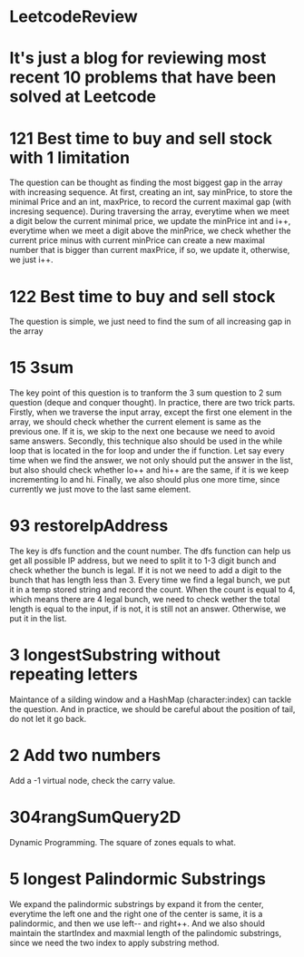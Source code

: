 # LeetcodeReview
It's just a blog for reviewing most recent 10 problems that have been solved at Leetcode
=====================================================
121 Best time to buy and sell stock with 1 limitation
=====================================================
The question can be thought as finding the most biggest gap in the array with increasing sequence. 
At first, creating an int, say minPrice, to store the minimal Price and an int, maxPrice, to record the current maximal gap (with incresing sequence).
During traversing the array, everytime when we meet a digit below the current minimal price, we update the minPrice int and i++,
everytime when we meet a digit above the minPrice, we check whether the current price minus with current minPrice can create a new maximal
number that is bigger than current maxPrice, if so, we update it, otherwise, we just i++.

122 Best time to buy and sell stock 
===================================
The question is simple, we just need to find the sum of all increasing gap in the array

15 3sum
====================================
The key point of this question is to tranform the 3 sum question to 2 sum question (deque and conquer thought). In practice, there are two trick parts. 
Firstly, when we traverse the input array, except the first one element in the array, we should check whether the current element is same as the previous one. If it is, we skip to the next one because we need to avoid same answers.
Secondly, this technique also should be used in the while loop that is located in the for loop and under the if function. Let say every time when we find the answer, we not only should put the answer in the list, but also should check whether lo++ and hi++ are the same, if it is we keep incrementing lo and hi. Finally, we also should plus one more time, since currently we just move to the last same element.

93 restoreIpAddress
====================================
The key is dfs function and the count number. The dfs function can help us get all possible IP address, but we need to split it to 1-3 digit bunch and check whether the bunch is legal. If it is not we need to add a digit to the bunch that has length less than 3. Every time we find a legal bunch, we put it in a temp stored string and record the count. When the count is equal to 4, which means there are 4 legal bunch, we need to check wether the total length is equal to the input, if is not, it is still not an answer. Otherwise, we put it in the list.

3 longestSubstring without repeating letters
====================================
Maintance of a silding window and a HashMap (character:index) can tackle the question. And in practice, we should be careful about the position of tail, do not let it go back.

2 Add two numbers
====================================
Add a -1 virtual node, check the carry value.

304rangSumQuery2D
====================================
Dynamic Programming. The square of zones equals to what.

5 longest Palindormic Substrings
====================================
We expand the palindormic substrings by expand it from the center, everytime the left one and the right one of the center is same, it is a palindormic, and then we use left-- and right++. And we also should maintain the startIndex and maxmial length of the palindomic substrings, since we need the two index to apply substring method.
